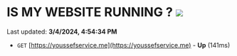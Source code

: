 # IS MY WEBSITE RUNNING ? [![](https://img.shields.io/static/v1?label=Sponsor&message=%E2%9D%A4&logo=GitHub&color=%23fe8e86)](https://github.com/sponsors/<username>)

Last updated: **3/4/2024, 4:54:34 PM**

- `GET` [https://youssefservice.me](https://youssefservice.me) - **Up** (141ms)

